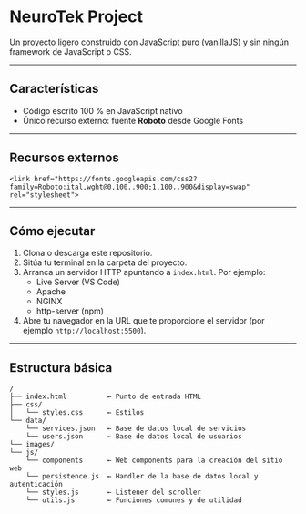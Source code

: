 # NeuroTek Project

Un proyecto ligero construido con JavaScript puro (vanillaJS) y sin ningún framework de JavaScript o CSS.

---

## Características

- Código escrito 100 % en JavaScript nativo  
- Único recurso externo: fuente **Roboto** desde Google Fonts  

---

## Recursos externos

    <link href="https://fonts.googleapis.com/css2?family=Roboto:ital,wght@0,100..900;1,100..900&display=swap" rel="stylesheet">

---

## Cómo ejecutar

1. Clona o descarga este repositorio.  
2. Sitúa tu terminal en la carpeta del proyecto.  
3. Arranca un servidor HTTP apuntando a `index.html`. Por ejemplo:  
   - Live Server (VS Code)  
   - Apache  
   - NGINX  
   - http-server (npm)  
4. Abre tu navegador en la URL que te proporcione el servidor (por ejemplo `http://localhost:5500`).  

---

## Estructura básica

```
/
├── index.html          ← Punto de entrada HTML
├── css/
│   └── styles.css      ← Estilos
└── data/
    └── services.json   ← Base de datos local de servicios
    └── users.json      ← Base de datos local de usuarios
└── images/
└── js/
    └── components      ← Web components para la creación del sitio web
    └── persistence.js  ← Handler de la base de datos local y autenticación
    └── styles.js       ← Listener del scroller
    └── utils.js        ← Funciones comunes y de utilidad
```
